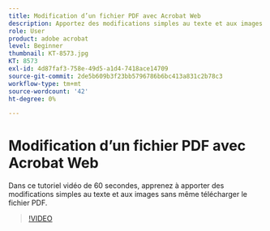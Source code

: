 ```yaml
---
title: Modification d’un fichier PDF avec Acrobat Web
description: Apportez des modifications simples au texte et aux images sans même télécharger le fichier PDF
role: User
product: adobe acrobat
level: Beginner
thumbnail: KT-8573.jpg
KT: 8573
exl-id: 4d87faf3-758e-49d5-a1d4-7418ace14709
source-git-commit: 2de5b609b3f23bb5796786b6bc413a831c2b78c3
workflow-type: tm+mt
source-wordcount: '42'
ht-degree: 0%

---
```


# Modification d’un fichier PDF avec Acrobat Web

Dans ce tutoriel vidéo de 60 secondes, apprenez à apporter des modifications simples au texte et aux images sans même télécharger le fichier PDF.

>[!VIDEO](https://video.tv.adobe.com/v/336362?hidetitle=true)
